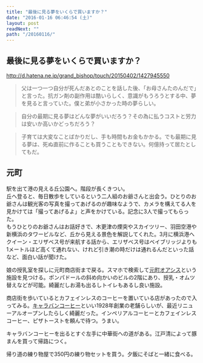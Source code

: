 ```yaml
---
title: "最後に見る夢をいくらで買いますか？"
date: "2016-01-16 06:46:54 (土)"
layout: post
readNext: ""
path: "/20160116/"
---
```


## 最後に見る夢をいくらで買いますか？

http://d.hatena.ne.jp/grand_bishop/touch/20150402/1427945550

> 父は一つ一つ自分が死んだあとのことを話した後、「お母さんたのんだで」と言った。抗ガン剤の副作用は酷いらしく、意識がもうろうとする中、夢を見ると言っていた。僕と弟が小さかった時の夢らしい。

> 自分の最期に見る夢はどんな夢がいいだろう？その為に払うコストと労力は安いか高いかどっちだろう？

> 子育ては大変なことばかりだし、手も時間もお金もかかる。でも最期に見る夢は、死ぬ直前に作ることも買うこともできない。何億持って居たとしてもだ。


## 元町

駅を出て港の見える丘公園へ。階段が長くきつい。  
丘へ登ると、毎日散歩をしているという二人組のお爺さんと出会う。ひとりのお爺さんは観光客の写真を撮ってあげるのが趣味なようで、カメラを構えてる人を見かけては「撮ってあげるよ」と声をかけている。記念に3人で撮ってもらった。  
もうひとりのお爺さんはお話好きで、木更津の煙突やスカイツリー、羽田空港や新横浜のタワービルなど、丘から見える景色を解説してくれた。3月に横浜港へクイーン・エリザベス号が来航する話から、エリザベス号はベイブリッジよりも1メートルほど高くて通れない、けれど引き潮の時だけは通れるんだといった話など、面白い話が聞けた。

娘の授乳室を探しに元町商店街まで戻る。スマホで検索して[元町オアシス](http://www.motomachi.or.jp/shop/%E3%83%91%E3%82%A6%E3%83%80%E3%83%BC%E3%83%AB%E3%83%BC%E3%83%A0%E5%85%83%E7%94%BA%E3%82%AA%E3%82%A2%E3%82%B7%E3%82%B9)という施設を見つける。ポンパドールの斜め向かいのビルの2階にあり、授乳・オムツ替えなどが可能。綺麗だしお湯も出るしトイレもあるし良い施設。

商店街を歩いているとカフェインレスのコーヒーを置いている店があったので入ってみる。[キャラバンコーヒー](http://www.caravan-coffee.jp/corporate.html)といい1928年創業の老舗らしいが、最近リニューアルオープンしたらしく綺麗だった。インペリアルコーヒーとカフェインレスコーヒー、ピザトーストを頼んで待つ。うまい。

キャラバンコーヒーを出るとすぐ左手に中華街への道がある。江戸清によって豚まんを買って帰路につく。

帰り道の練り物屋で350円の練り物セットを買う。夕飯にそばと一緒に食べる。

